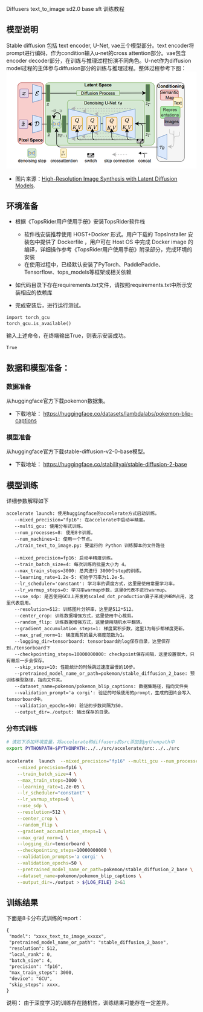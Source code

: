  Diffusers text_to_image sd2.0 base sft 训练教程

## 模型说明
Stable diffusion 包括 text encoder, U-Net, vae三个模型部分。text encoder将prompt进行编码，作为condition输入u-net的cross attention部分。vae包含encoder decoder部分，在训练与推理过程扮演不同角色。U-net作为diffusion model过程的主体参与diffusion部分的训练与推理过程。整体过程参考下图：
![alt text](LDM_explained.png)
* 图片来源：[High-Resolution Image Synthesis with Latent Diffusion Models](https://arxiv.org/pdf/2112.10752).

## 环境准备

* 根据《TopsRider用户使用手册》安装TopsRider软件栈
  * 软件栈安装推荐使用 HOST+Docker 形式。用户下载的 TopsInstaller 安装包中提供了 Dockerfile ，用户可在 Host OS 中完成 Docker image 的编译，详细操作参考《TopsRider用户使用手册》附录部分，完成环境的安装
  * 在使用过程中，已经默认安装了PyTorch、PaddlePaddle、Tensorflow、tops_models等框架或相关依赖
* 如代码目录下存在requirements.txt文件，请按照requirements.txt中所示安装相应的依赖库

* 完成安装后，进行运行测试。
```
import torch_gcu
torch_gcu.is_available()
```
输入上述命令，在终端输出True，则表示安装成功。
```
True
```


##  数据和模型准备：

### 数据准备
从huggingface官方下载pokemon数据集。

* 下载地址：
   https://huggingface.co/datasets/lambdalabs/pokemon-blip-captions

### 模型准备
从huggingface官方下载stable-diffusion-v2-0-base模型。

* 下载地址：
   https://huggingface.co/stabilityai/stable-diffusion-2-base


## 模型训练

详细参数解释如下

```
accelerate launch: 使用huggingface的accelerate方式启动训练。
   --mixed_precision="fp16": 在accelerate中启动半精度。
   --multi_gcu: 使用分布式训练。
   --num_processes=8: 使用8卡训练。
   --num_machines=1: 使用一个节点。
   ./train_text_to_image.py: 要运行的 Python 训练脚本的文件路径

   --mixed_precision=fp16: 启动半精度训练。
   --train_batch_size=4: 每次训练的批量大小为 4。
   --max_train_steps=3000: 总共进行 3000个step的训练。
   --learning_rate=1.2e-5: 初始学习率为1.2e-5。
   --lr_scheduler='constant': 学习率的调度方式，这里是使用常量学习率。
   --lr_warmup_steps=0: 学习率warmup步数，这里0代表不进行warmup。
   --use_sdp: 是否使用GCU上开发的scaled_dot_production算子来减少HBM占用，这里代表启用。
   --resolution=512: 训练图片分辨率，这里是512*512。
   --center_crop: 训练数据增强方式，这里使用中心裁剪。
   --random_flip: 训练数据增强方式，这里使用随机水平翻转。
   --gradient_accumulation_steps=1: 梯度累积步数，这里1为每步都梯度更新。
   --max_grad_norm=1: 梯度裁剪的最大梯度范数为1。
   --logging_dir=tensorboard: tensorboard的log保存目录，这里保存到./tensorboard下
   --checkpointing_steps=10000000000: checkpoint保存间隔，这里设置很大，只有最后一步会保存。
   --skip_steps=10: 性能统计的时候跳过速度最慢的10步。
   --pretrained_model_name_or_path=pokemon/stable_diffusion_2_base: 预训练模型路径，指向文件夹。
   --dataset_name=pokemon/pokemon_blip_captions: 数据集路径，指向文件夹
   --validation_prompt='a corgi': 验证的时候使用的prompt，生成的图片会写入tensorboard中。
   --validation_epochs=50: 验证的步数间隔为50.
   --output_dir=./output: 输出保存的目录。

```


### 分布式训练

```bash
# 请如下添加环境变量，将accelerate和diffusers的src添加到pythonpath中
export PYTHONPATH=$PYTHONPATH:../../src/accelerate/src:../../src

accelerate  launch  --mixed_precision="fp16" --multi_gcu --num_processes=8 --num_machines=1 ./train_text_to_image.py \
    --mixed_precision=fp16 \
    --train_batch_size=4 \
    --max_train_steps=3000 \
    --learning_rate=1.2e-05 \
    --lr_scheduler="constant" \
    --lr_warmup_steps=0 \
    --use_sdp \
    --resolution=512 \
    --center_crop \
    --random_flip \
    --gradient_accumulation_steps=1 \
    --max_grad_norm=1 \
    --logging_dir=tensorboard \
    --checkpointing_steps=10000000000 \
    --validation_prompts='a corgi' \
    --validation_epochs=50 \
    --pretrained_model_name_or_path=pokemon/stable_diffusion_2_base \
    --dataset_name=pokemon/pokemon_blip_captions \
    --output_dir=./output > ${LOG_FILE} 2>&1

```


## 训练结果
下面是8卡分布式训练的report：
   ```
{
    "model": "xxxx_text_to_image_xxxxx",
    "pretrained_model_name_or_path": "stable_diffusion_2_base",
    "resolution": 512,
    "local_rank": 0,
    "batch_size": 4,
    "precision": "fp16",
    "max_train_steps": 3000,
    "device": "GCU",
    "skip_steps": xxxx,
}

   ```
说明： 由于深度学习的训练存在随机性，训练结果可能存在一定差异。